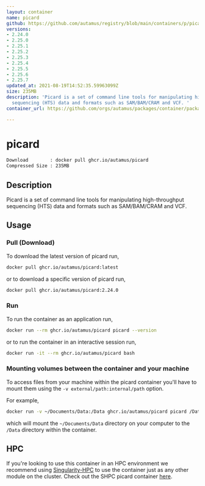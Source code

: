 ```yaml
---
layout: container
name: picard
github: https://github.com/autamus/registry/blob/main/containers/p/picard/spack.yaml
versions:
- 2.24.0
- 2.25.0
- 2.25.1
- 2.25.2
- 2.25.3
- 2.25.4
- 2.25.5
- 2.25.6
- 2.25.7
updated_at: 2021-08-19T14:52:35.59963099Z
size: 235MB
description: 'Picard is a set of command line tools for manipulating high-throughput
  sequencing (HTS) data and formats such as SAM/BAM/CRAM and VCF. '
container_url: https://github.com/orgs/autamus/packages/container/package/picard

---
```

# picard
```bash 
Download        : docker pull ghcr.io/autamus/picard
Compressed Size : 235MB
```

## Description
Picard is a set of command line tools for manipulating high-throughput sequencing (HTS) data and formats such as SAM/BAM/CRAM and VCF. 

## Usage
### Pull (Download)
To download the latest version of picard run,

```bash
docker pull ghcr.io/autamus/picard:latest
```

or to download a specific version of picard run,

```bash
docker pull ghcr.io/autamus/picard:2.24.0
```
### Run
To run the container as an application run,
```bash
docker run --rm ghcr.io/autamus/picard picard --version
```

or to run the container in an interactive session run,
```bash
docker run -it --rm ghcr.io/autamus/picard bash
```

### Mounting volumes between the container and your machine
To access files from your machine within the picard container you'll have to mount them using the `-v external/path:internal/path` option.

For example,
```bash
docker run -v ~/Documents/Data:/Data ghcr.io/autamus/picard picard /Data/myData.csv
```
which will mount the `~/Documents/Data` directory on your computer to the `/Data` directory within the container.

## HPC
If you're looking to use this container in an HPC environment we recommend using [Singularity-HPC](https://singularity-hpc.readthedocs.io) to use the container just as any other module on the cluster. Check out the SHPC picard container [here](https://singularityhub.github.io/singularity-hpc/r/ghcr.io-autamus-picard/).